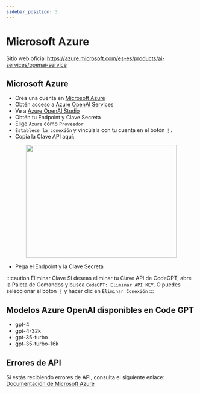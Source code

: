 ```yaml
---
sidebar_position: 3
---
```


# Microsoft Azure

Sitio web oficial https://azure.microsoft.com/es-es/products/ai-services/openai-service

## Microsoft Azure
- Crea una cuenta en [Microsoft Azure](https://azure.microsoft.com/es-es/free)
- Obtén acceso a [Azure OpenAI Services](https://azure.microsoft.com/es-es/products/ai-services/openai-service)
- Ve a [Azure OpenAI Studio](https://oai.azure.com/)
- Obtén tu Endpoint y Clave Secreta
- Elige `Azure` como `Proveedor`
- `Establece la conexión` y vincúlala con tu cuenta en el botón `⋮`.
- Copia la Clave API aquí:

<p align="center">
      <img width="400" height="300" src="https://github.com/davila7/code-gpt-docs/assets/37567214/c89c3c49-1c1a-4fa3-93b3-5ddede97d5e7" />
</p>
 
  
- Pega el Endpoint y la Clave Secreta

:::caution Eliminar Clave
Si deseas eliminar tu Clave API de CodeGPT, abre la Paleta de Comandos y busca `CodeGPT: Eliminar API KEY`. O puedes seleccionar el botón `⋮` y hacer clic en `Eliminar Conexión`
:::

## Modelos Azure OpenAI disponibles en Code GPT
- gpt-4
- gpt-4-32k
- gpt-35-turbo
- gpt-35-turbo-16k

## Errores de API
Si estás recibiendo errores de API, consulta el siguiente enlace: [Documentación de Microsoft Azure](https://azure.microsoft.com/es-es/products/ai-services/openai-service/)
